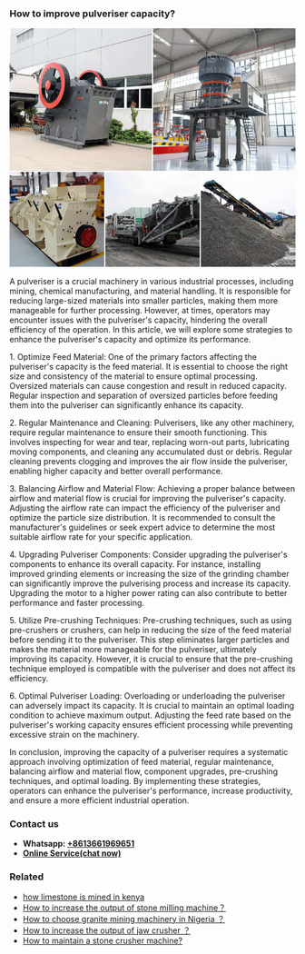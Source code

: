 <h3>How to improve pulveriser capacity?</h3><img src='1701745269.jpg' alt=''><p>A pulveriser is a crucial machinery in various industrial processes, including mining, chemical manufacturing, and material handling. It is responsible for reducing large-sized materials into smaller particles, making them more manageable for further processing. However, at times, operators may encounter issues with the pulveriser's capacity, hindering the overall efficiency of the operation. In this article, we will explore some strategies to enhance the pulveriser's capacity and optimize its performance.</p><p>1. Optimize Feed Material: One of the primary factors affecting the pulveriser's capacity is the feed material. It is essential to choose the right size and consistency of the material to ensure optimal processing. Oversized materials can cause congestion and result in reduced capacity. Regular inspection and separation of oversized particles before feeding them into the pulveriser can significantly enhance its capacity.</p><p>2. Regular Maintenance and Cleaning: Pulverisers, like any other machinery, require regular maintenance to ensure their smooth functioning. This involves inspecting for wear and tear, replacing worn-out parts, lubricating moving components, and cleaning any accumulated dust or debris. Regular cleaning prevents clogging and improves the air flow inside the pulveriser, enabling higher capacity and better overall performance.</p><p>3. Balancing Airflow and Material Flow: Achieving a proper balance between airflow and material flow is crucial for improving the pulveriser's capacity. Adjusting the airflow rate can impact the efficiency of the pulveriser and optimize the particle size distribution. It is recommended to consult the manufacturer's guidelines or seek expert advice to determine the most suitable airflow rate for your specific application.</p><p>4. Upgrading Pulveriser Components: Consider upgrading the pulveriser's components to enhance its overall capacity. For instance, installing improved grinding elements or increasing the size of the grinding chamber can significantly improve the pulverising process and increase its capacity. Upgrading the motor to a higher power rating can also contribute to better performance and faster processing.</p><p>5. Utilize Pre-crushing Techniques: Pre-crushing techniques, such as using pre-crushers or crushers, can help in reducing the size of the feed material before sending it to the pulveriser. This step eliminates larger particles and makes the material more manageable for the pulveriser, ultimately improving its capacity. However, it is crucial to ensure that the pre-crushing technique employed is compatible with the pulveriser and does not affect its efficiency.</p><p>6. Optimal Pulveriser Loading: Overloading or underloading the pulveriser can adversely impact its capacity. It is crucial to maintain an optimal loading condition to achieve maximum output. Adjusting the feed rate based on the pulveriser's working capacity ensures efficient processing while preventing excessive strain on the machinery.</p><p>In conclusion, improving the capacity of a pulveriser requires a systematic approach involving optimization of feed material, regular maintenance, balancing airflow and material flow, component upgrades, pre-crushing techniques, and optimal loading. By implementing these strategies, operators can enhance the pulveriser's performance, increase productivity, and ensure a more efficient industrial operation.</p><h3>Contact us</h3><ul><li><strong>Whatsapp:&nbsp;<a href="https://wa.me/8613661969651">+8613661969651</a></strong></li><li><a href="https://swt.shibang-china.com/?git&amp;zhl&amp;How to improve pulveriser capacity"><strong>Online Service(chat now)</strong></a></li></ul><h3>Related</h3><ul><li><a href='how limestone is mined in kenya.md'>how limestone is mined in kenya</a></li><li><a href='How to increase the output of stone milling machine？.md'>How to increase the output of stone milling machine？</a></li><li><a href='How to choose granite mining machinery in Nigeria ？.md'>How to choose granite mining machinery in Nigeria ？</a></li><li><a href='How to increase the output of jaw crusher ？.md'>How to increase the output of jaw crusher ？</a></li><li><a href='How to maintain a stone crusher machine.md'>How to maintain a stone crusher machine?</a></li></ul>